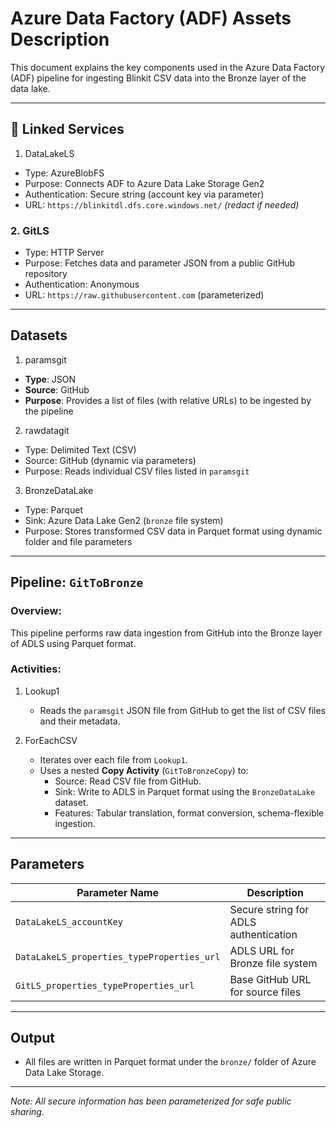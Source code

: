 # Azure Data Factory (ADF) Assets Description

This document explains the key components used in the Azure Data Factory (ADF) pipeline for ingesting Blinkit CSV data into the Bronze layer of the data lake.

---

## 🔗 Linked Services

1. DataLakeLS
- Type: AzureBlobFS
- Purpose: Connects ADF to Azure Data Lake Storage Gen2
- Authentication: Secure string (account key via parameter)
- URL: `https://blinkitdl.dfs.core.windows.net/` *(redact if needed)*

### 2. GitLS
- Type: HTTP Server
- Purpose: Fetches data and parameter JSON from a public GitHub repository
- Authentication: Anonymous
- URL: `https://raw.githubusercontent.com` (parameterized)

---

## Datasets

1. paramsgit
- **Type**: JSON
- **Source**: GitHub
- **Purpose**: Provides a list of files (with relative URLs) to be ingested by the pipeline

2. rawdatagit
- Type: Delimited Text (CSV)
- Source: GitHub (dynamic via parameters)
- Purpose: Reads individual CSV files listed in `paramsgit`

3. BronzeDataLake
- Type: Parquet
- Sink: Azure Data Lake Gen2 (`bronze` file system)
- Purpose: Stores transformed CSV data in Parquet format using dynamic folder and file parameters

---

## Pipeline: `GitToBronze`

### Overview:
This pipeline performs raw data ingestion from GitHub into the Bronze layer of ADLS using Parquet format.

### Activities:
1. Lookup1
   - Reads the `paramsgit` JSON file from GitHub to get the list of CSV files and their metadata.

2. ForEachCSV
   - Iterates over each file from `Lookup1`.
   - Uses a nested **Copy Activity** (`GitToBronzeCopy`) to:
     - Source: Read CSV file from GitHub.
     - Sink: Write to ADLS in Parquet format using the `BronzeDataLake` dataset.
     - Features: Tabular translation, format conversion, schema-flexible ingestion.

---

## Parameters

| Parameter Name                             | Description                             |
|--------------------------------------------|-----------------------------------------|
| `DataLakeLS_accountKey`                    | Secure string for ADLS authentication   |
| `DataLakeLS_properties_typeProperties_url` | ADLS URL for Bronze file system         |
| `GitLS_properties_typeProperties_url`      | Base GitHub URL for source files        |

---

## Output
- All files are written in Parquet format under the `bronze/` folder of Azure Data Lake Storage.

---

*Note: All secure information has been parameterized for safe public sharing.*
